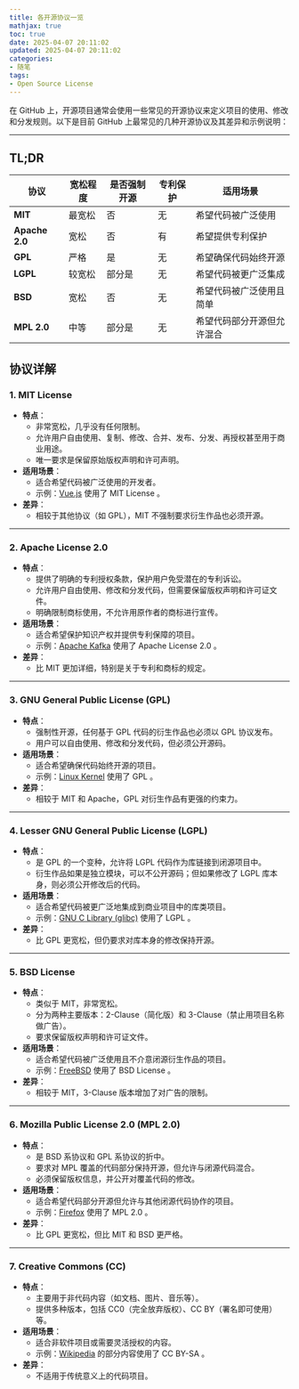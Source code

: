 ```yaml
---
title: 各开源协议一览
mathjax: true
toc: true
date: 2025-04-07 20:11:02
updated: 2025-04-07 20:11:02
categories:
- 随笔
tags:
- Open Source License
---
```


在 GitHub 上，开源项目通常会使用一些常见的开源协议来定义项目的使用、修改和分发规则。以下是目前 GitHub 上最常见的几种开源协议及其差异和示例说明：

<!--more-->

---

## **TL;DR**

| **协议**       | **宽松程度** | **是否强制开源** | **专利保护** | **适用场景**                     |
|----------------|--------------|------------------|--------------|----------------------------------|
| **MIT**        | 最宽松       | 否               | 无           | 希望代码被广泛使用             |
| **Apache 2.0** | 宽松         | 否               | 有           | 希望提供专利保护               |
| **GPL**        | 严格         | 是               | 无           | 希望确保代码始终开源           |
| **LGPL**       | 较宽松       | 部分是           | 无           | 希望代码被更广泛集成           |
| **BSD**        | 宽松         | 否               | 无           | 希望代码被广泛使用且简单       |
| **MPL 2.0**    | 中等         | 部分是           | 无           | 希望代码部分开源但允许混合     |

## **协议详解**

### **1. MIT License**
- **特点**：
  - 非常宽松，几乎没有任何限制。
  - 允许用户自由使用、复制、修改、合并、发布、分发、再授权甚至用于商业用途。
  - 唯一要求是保留原始版权声明和许可声明。
- **适用场景**：
  - 适合希望代码被广泛使用的开发者。
  - 示例：[Vue.js](https://github.com/vuejs/vue) 使用了 MIT License 。
- **差异**：
  - 相较于其他协议（如 GPL），MIT 不强制要求衍生作品也必须开源。

---

### **2. Apache License 2.0**
- **特点**：
  - 提供了明确的专利授权条款，保护用户免受潜在的专利诉讼。
  - 允许用户自由使用、修改和分发代码，但需要保留版权声明和许可证文件。
  - 明确限制商标使用，不允许用原作者的商标进行宣传。
- **适用场景**：
  - 适合希望保护知识产权并提供专利保障的项目。
  - 示例：[Apache Kafka](https://github.com/apache/kafka) 使用了 Apache License 2.0 。
- **差异**：
  - 比 MIT 更加详细，特别是关于专利和商标的规定。

---

### **3. GNU General Public License (GPL)**
- **特点**：
  - 强制性开源，任何基于 GPL 代码的衍生作品也必须以 GPL 协议发布。
  - 用户可以自由使用、修改和分发代码，但必须公开源码。
- **适用场景**：
  - 适合希望确保代码始终开源的项目。
  - 示例：[Linux Kernel](https://github.com/torvalds/linux) 使用了 GPL 。
- **差异**：
  - 相较于 MIT 和 Apache，GPL 对衍生作品有更强的约束力。

---

### **4. Lesser GNU General Public License (LGPL)**
- **特点**：
  - 是 GPL 的一个变种，允许将 LGPL 代码作为库链接到闭源项目中。
  - 衍生作品如果是独立模块，可以不公开源码；但如果修改了 LGPL 库本身，则必须公开修改后的代码。
- **适用场景**：
  - 适合希望代码被更广泛地集成到商业项目中的库类项目。
  - 示例：[GNU C Library (glibc)](https://www.gnu.org/software/libc/) 使用了 LGPL 。
- **差异**：
  - 比 GPL 更宽松，但仍要求对库本身的修改保持开源。

---

### **5. BSD License**
- **特点**：
  - 类似于 MIT，非常宽松。
  - 分为两种主要版本：2-Clause（简化版）和 3-Clause（禁止用项目名称做广告）。
  - 要求保留版权声明和许可证文件。
- **适用场景**：
  - 适合希望代码被广泛使用且不介意闭源衍生作品的项目。
  - 示例：[FreeBSD](https://github.com/freebsd/freebsd-src) 使用了 BSD License 。
- **差异**：
  - 相较于 MIT，3-Clause 版本增加了对广告的限制。

---

### **6. Mozilla Public License 2.0 (MPL 2.0)**
- **特点**：
  - 是 BSD 系协议和 GPL 系协议的折中。
  - 要求对 MPL 覆盖的代码部分保持开源，但允许与闭源代码混合。
  - 必须保留版权信息，并公开对覆盖代码的修改。
- **适用场景**：
  - 适合希望代码部分开源但允许与其他闭源代码协作的项目。
  - 示例：[Firefox](https://github.com/mozilla/gecko-dev) 使用了 MPL 2.0 。
- **差异**：
  - 比 GPL 更宽松，但比 MIT 和 BSD 更严格。

---

### **7. Creative Commons (CC)**
- **特点**：
  - 主要用于非代码内容（如文档、图片、音乐等）。
  - 提供多种版本，包括 CC0（完全放弃版权）、CC BY（署名即可使用）等。
- **适用场景**：
  - 适合非软件项目或需要灵活授权的内容。
  - 示例：[Wikipedia](https://en.wikipedia.org/) 的部分内容使用了 CC BY-SA 。
- **差异**：
  - 不适用于传统意义上的代码项目。
  


